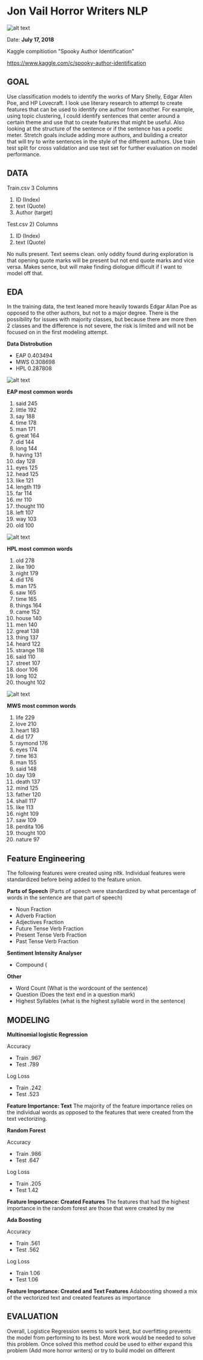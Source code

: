 # Jon Vail Horror Writers NLP
![alt text](https://github.com/jonmvail/JonVailPortfolio/blob/master/Horror_Writing_NLP/Images/free-vector-edgar-allen-poe-clip-art_105943_Edgar_Allen_Poe_clip_art_hight.png)

Date: **July 17, 2018**

Kaggle compitiotion "Spooky Author Identification"

https://www.kaggle.com/c/spooky-author-identification

## GOAL
Use classification models to identify the works of Mary Shelly, Edgar Allen Poe, and HP Lovecraft. I look use literary research to attempt to create features that can be used to identify one author from another. For example, using topic clustering, I could identify sentences that center around a certain theme and use that to create features that might be useful. Also looking at the structure of the sentence or if the sentence has a poetic meter. Stretch goals include adding more authors, and building a creator that will try to write sentences in the style of the different authors. Use train test split for cross validation and use test set for further evaluation on model performance.

## DATA

Train.csv
3 Columns 
1) ID (Index)
2) text (Quote)
3) Author (target)

Test.csv
2) Columns
1) ID (Index)
2) text (Quote)

No nulls present. Text seems clean. only oddity found during exploration is that opening quote marks will be present but not end quote marks and vice versa. Makes sence, but will make finding diologue difficult if I want to model off that.

## EDA 

In the training data, the text leaned more heavily towards Edgar Allan Poe as opposed to the other authors, but not to a major degree. There is the possibility for issues with majority classes, but because there are more then 2 classes and the difference is not severe, the risk is limited and will not be focused on in the first modeling attempt.

**Data Distrobution**
- EAP    0.403494
- MWS    0.308698
- HPL    0.287808


![alt text](https://github.com/jonmvail/JonVailPortfolio/blob/master/Horror_Writing_NLP/Images/POE.png)


**EAP most common words**
1) said       245
2) little     192
3) say        188
4) time       178
5) man        171
6) great      164
7) did        144
8) long       144
9) having     131
10) day        128
11) eyes       125
12) head       125
13) like       121
14) length     119
15) far        114
16) mr         110
17) thought    110
18) left       107
19) way        103
20) old        100

![alt text](https://github.com/jonmvail/JonVailPortfolio/blob/master/Horror_Writing_NLP/Images/HP.png)


**HPL most common words**
1) old        278
2) like       190
3) night      179
4) did        176
5) man        175
6) saw        165
7) time       165
8) things     164
9) came       152
10) house      140
11) men        140
12) great      138
13) thing      137
14) heard      122
15) strange    118
16) said       110
17) street     107
18) door       106
19) long       102
20) thought    102

![alt text](https://github.com/jonmvail/JonVailPortfolio/blob/master/Horror_Writing_NLP/Images/MS.png)


**MWS most common words**
1) life       229
2) love       210
3) heart      183
4) did        177
5) raymond    176
6) eyes       174
7) time       163
8) man        155
9) said       148
10) day        139
11) death      137
12) mind       125
13) father     120
14) shall      117
15) like       113
16) night      109
17) saw        109
18) perdita    106
19) thought    100
20) nature      97

## Feature Engineering
The following features were created using nltk. Individual features were standardized before being added to the feature union. 

**Parts of Speech**
(Parts of speech were standardized by what percentage of words in the sentence are that part of speech)
- Noun Fraction
- Adverb Fraction
- Adjectives Fraction
- Future Tense Verb Fraction
- Present Tense Verb Fraction
- Past Tense Verb Fraction

**Sentiment Intensity Analyser**
- Compound (

**Other**
- Word Count (What is the wordcount of the sentence)
- Question (Does the text end in a question mark)
- Highest Syllables (what is the highest syllable word in the sentence)

## MODELING

**Multinomial logistic Regression**

Accuracy

- Train .967
- Test .789

Log Loss

- Train .242
- Test .523

**Feature Importance: Text**
The majority of the feature importance relies on the individual words as opposed to the features that were created from the text vectorizing. 

**Random Forest**

Accuracy

- Train .986
- Test .647

Log Loss

- Train .205
- Test 1.42

**Feature Importance: Created Features**
The features that had the highest importance in the random forest are those that were created by me

**Ada Boosting**

Accuracy

- Train .561
- Test .562

Log Loss

- Train 1.06
- Test 1.06

**Feature Importance: Created and Text Features**
Adaboosting showed a mix of the vectorized text and created features as importance

## EVALUATION
Overall, Logistice Regression seems to work best, but overfitting prevents the model from performing to its best. More work would be needed to solve this problem. Once solved this method could be used to either expand this problem (Add more horror writers) or try to build model on different 
